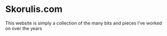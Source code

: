 Skorulis.com
===============

This website is simply a collection of the many bits and pieces I've worked on over the years
